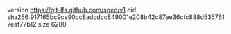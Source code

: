 version https://git-lfs.github.com/spec/v1
oid sha256:917165bc9ce90cc8adcdcc849001e208b42c87ee36cfc888d5357617eaf77b12
size 6280
